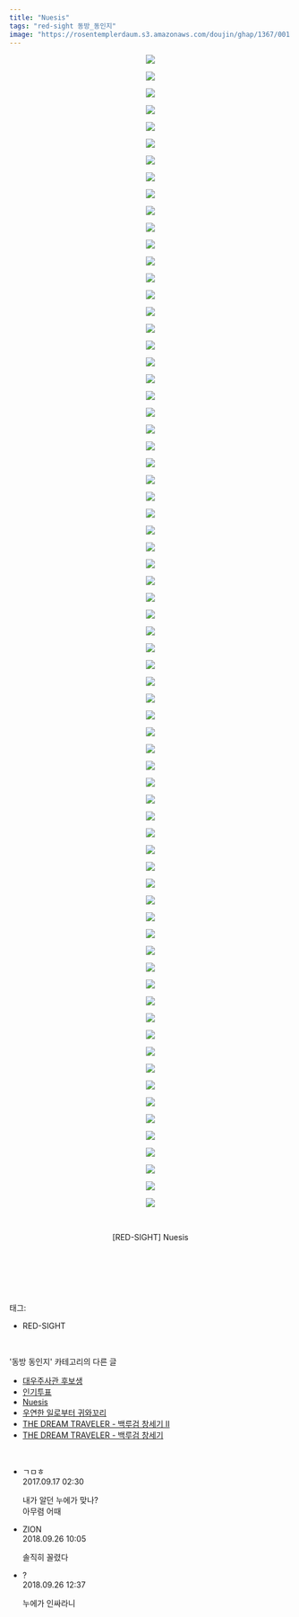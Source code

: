 ```yaml
---
title: "Nuesis"
tags: "red-sight 동방_동인지"
image: "https://rosentemplerdaum.s3.amazonaws.com/doujin/ghap/1367/001.jpg"
---
```

<div class="article">
<p style="text-align: center; clear: none; float: none;"><img src="{{ site.imgserver10 }}/ghap/1367/001.jpg"/></p>
<p style="text-align: center; clear: none; float: none;"><img src="{{ site.imgserver10 }}/ghap/1367/002.jpg"/></p>
<p style="text-align: center; clear: none; float: none;"><img src="{{ site.imgserver10 }}/ghap/1367/003.jpg"/></p>
<p style="text-align: center; clear: none; float: none;"><img src="{{ site.imgserver10 }}/ghap/1367/004.jpg"/></p>
<p style="text-align: center; clear: none; float: none;"><img src="{{ site.imgserver10 }}/ghap/1367/005.jpg"/></p>
<p style="text-align: center; clear: none; float: none;"><img src="{{ site.imgserver10 }}/ghap/1367/006.jpg"/></p>
<p style="text-align: center; clear: none; float: none;"><img src="{{ site.imgserver10 }}/ghap/1367/007.jpg"/></p>
<p style="text-align: center; clear: none; float: none;"><img src="{{ site.imgserver10 }}/ghap/1367/008.jpg"/></p>
<p style="text-align: center; clear: none; float: none;"><img src="{{ site.imgserver10 }}/ghap/1367/009.jpg"/></p>
<p style="text-align: center; clear: none; float: none;"><img src="{{ site.imgserver10 }}/ghap/1367/010.jpg"/></p>
<p style="text-align: center; clear: none; float: none;"><img src="{{ site.imgserver10 }}/ghap/1367/011.jpg"/></p>
<p style="text-align: center; clear: none; float: none;"><img src="{{ site.imgserver10 }}/ghap/1367/012.jpg"/></p>
<p style="text-align: center; clear: none; float: none;"><img src="{{ site.imgserver10 }}/ghap/1367/013.jpg"/></p>
<p style="text-align: center; clear: none; float: none;"><img src="{{ site.imgserver10 }}/ghap/1367/014.jpg"/></p>
<p style="text-align: center; clear: none; float: none;"><img src="{{ site.imgserver10 }}/ghap/1367/015.jpg"/></p>
<p style="text-align: center; clear: none; float: none;"><img src="{{ site.imgserver10 }}/ghap/1367/016.jpg"/></p>
<p style="text-align: center; clear: none; float: none;"><img src="{{ site.imgserver10 }}/ghap/1367/017.jpg"/></p>
<p style="text-align: center; clear: none; float: none;"><img src="{{ site.imgserver10 }}/ghap/1367/018.jpg"/></p>
<p style="text-align: center; clear: none; float: none;"><img src="{{ site.imgserver10 }}/ghap/1367/019.jpg"/></p>
<p style="text-align: center; clear: none; float: none;"><img src="{{ site.imgserver10 }}/ghap/1367/020.jpg"/></p>
<p style="text-align: center; clear: none; float: none;"><img src="{{ site.imgserver10 }}/ghap/1367/021.jpg"/></p>
<p style="text-align: center; clear: none; float: none;"><img src="{{ site.imgserver10 }}/ghap/1367/022.jpg"/></p>
<p style="text-align: center; clear: none; float: none;"><img src="{{ site.imgserver10 }}/ghap/1367/023.jpg"/></p>
<p style="text-align: center; clear: none; float: none;"><img src="{{ site.imgserver10 }}/ghap/1367/024.jpg"/></p>
<p style="text-align: center; clear: none; float: none;"><img src="{{ site.imgserver10 }}/ghap/1367/025.jpg"/></p>
<p style="text-align: center; clear: none; float: none;"><img src="{{ site.imgserver10 }}/ghap/1367/026.jpg"/></p>
<p style="text-align: center; clear: none; float: none;"><img src="{{ site.imgserver10 }}/ghap/1367/027.jpg"/></p>
<p style="text-align: center; clear: none; float: none;"><img src="{{ site.imgserver10 }}/ghap/1367/028.jpg"/></p>
<p style="text-align: center; clear: none; float: none;"><img src="{{ site.imgserver10 }}/ghap/1367/029.jpg"/></p>
<p style="text-align: center; clear: none; float: none;"><img src="{{ site.imgserver10 }}/ghap/1367/030.jpg"/></p>
<p style="text-align: center; clear: none; float: none;"><img src="{{ site.imgserver10 }}/ghap/1367/031.jpg"/></p>
<p style="text-align: center; clear: none; float: none;"><img src="{{ site.imgserver10 }}/ghap/1367/032.jpg"/></p>
<p style="text-align: center; clear: none; float: none;"><img src="{{ site.imgserver10 }}/ghap/1367/033.jpg"/></p>
<p style="text-align: center; clear: none; float: none;"><img src="{{ site.imgserver10 }}/ghap/1367/034.jpg"/></p>
<p style="text-align: center; clear: none; float: none;"><img src="{{ site.imgserver10 }}/ghap/1367/035.jpg"/></p>
<p style="text-align: center; clear: none; float: none;"><img src="{{ site.imgserver10 }}/ghap/1367/036.jpg"/></p>
<p style="text-align: center; clear: none; float: none;"><img src="{{ site.imgserver10 }}/ghap/1367/037.jpg"/></p>
<p style="text-align: center; clear: none; float: none;"><img src="{{ site.imgserver10 }}/ghap/1367/038.jpg"/></p>
<p style="text-align: center; clear: none; float: none;"><img src="{{ site.imgserver10 }}/ghap/1367/039.jpg"/></p>
<p style="text-align: center; clear: none; float: none;"><img src="{{ site.imgserver10 }}/ghap/1367/040.jpg"/></p>
<p style="text-align: center; clear: none; float: none;"><img src="{{ site.imgserver10 }}/ghap/1367/041.jpg"/></p>
<p style="text-align: center; clear: none; float: none;"><img src="{{ site.imgserver10 }}/ghap/1367/042.jpg"/></p>
<p style="text-align: center; clear: none; float: none;"><img src="{{ site.imgserver10 }}/ghap/1367/043.jpg"/></p>
<p style="text-align: center; clear: none; float: none;"><img src="{{ site.imgserver10 }}/ghap/1367/044.jpg"/></p>
<p style="text-align: center; clear: none; float: none;"><img src="{{ site.imgserver10 }}/ghap/1367/045.jpg"/></p>
<p style="text-align: center; clear: none; float: none;"><img src="{{ site.imgserver10 }}/ghap/1367/046.jpg"/></p>
<p style="text-align: center; clear: none; float: none;"><img src="{{ site.imgserver10 }}/ghap/1367/047.jpg"/></p>
<p style="text-align: center; clear: none; float: none;"><img src="{{ site.imgserver10 }}/ghap/1367/048.jpg"/></p>
<p style="text-align: center; clear: none; float: none;"><img src="{{ site.imgserver10 }}/ghap/1367/049.jpg"/></p>
<p style="text-align: center; clear: none; float: none;"><img src="{{ site.imgserver10 }}/ghap/1367/050.jpg"/></p>
<p style="text-align: center; clear: none; float: none;"><img src="{{ site.imgserver10 }}/ghap/1367/051.jpg"/></p>
<p style="text-align: center; clear: none; float: none;"><img src="{{ site.imgserver10 }}/ghap/1367/052.jpg"/></p>
<p style="text-align: center; clear: none; float: none;"><img src="{{ site.imgserver10 }}/ghap/1367/053.jpg"/></p>
<p style="text-align: center; clear: none; float: none;"><img src="{{ site.imgserver10 }}/ghap/1367/054.jpg"/></p>
<p style="text-align: center; clear: none; float: none;"><img src="{{ site.imgserver10 }}/ghap/1367/055.jpg"/></p>
<p style="text-align: center; clear: none; float: none;"><img src="{{ site.imgserver10 }}/ghap/1367/056.jpg"/></p>
<p style="text-align: center; clear: none; float: none;"><img src="{{ site.imgserver10 }}/ghap/1367/057.jpg"/></p>
<p style="text-align: center; clear: none; float: none;"><img src="{{ site.imgserver10 }}/ghap/1367/058.jpg"/></p>
<p style="text-align: center; clear: none; float: none;"><img src="{{ site.imgserver10 }}/ghap/1367/059.jpg"/></p>
<p style="text-align: center; clear: none; float: none;"><img src="{{ site.imgserver10 }}/ghap/1367/060.jpg"/></p>
<p style="text-align: center; clear: none; float: none;"><img src="{{ site.imgserver10 }}/ghap/1367/061.jpg"/></p>
<p style="text-align: center; clear: none; float: none;"><img src="{{ site.imgserver10 }}/ghap/1367/062.jpg"/></p>
<p style="text-align: center; clear: none; float: none;"><img src="{{ site.imgserver10 }}/ghap/1367/063.jpg"/></p>
<p style="text-align: center; clear: none; float: none;"><img src="{{ site.imgserver10 }}/ghap/1367/064.jpg"/></p>
<p style="text-align: center; clear: none; float: none;"><img src="{{ site.imgserver10 }}/ghap/1367/065.jpg"/></p>
<p style="text-align: center; clear: none; float: none;"><img src="{{ site.imgserver10 }}/ghap/1367/066.jpg"/></p>
<p style="text-align: center; clear: none; float: none;"><img src="{{ site.imgserver10 }}/ghap/1367/067.jpg"/></p>
<p style="text-align: center; clear: none; float: none;"><img src="{{ site.imgserver10 }}/ghap/1367/068.jpg"/></p>
<p style="text-align: center; clear: none; float: none;"><img src="{{ site.imgserver10 }}/ghap/1367/069.jpg"/></p>
<p style="text-align: center; clear: none; float: none;"><br/></p>
<p style="text-align: center; clear: none; float: none;">[RED-SIGHT] Nuesis</p>
<p style="text-align: center; clear: none; float: none;"><br/></p>
<p><br/></p>
</div><br/>
<div class="tagTrail">
<p>태그: </p>
<ul>
<li>RED-SIGHT</li>
</ul>
</div><br/>
<div class="another">
<p>'동방 동인지' 카테고리의 다른 글</p>
<ul>
<li><a href="/ghap_1369">대우주사관 후보생</a></li>
<li><a href="/ghap_1368">인기투표</a></li>
<li><a href="/ghap_1367">Nuesis</a></li>
<li><a href="/ghap_1366">우연한 일로부터 귀와꼬리</a></li>
<li><a href="/ghap_1365">THE DREAM TRAVELER - 백루검 창세기 Ⅱ</a></li>
<li><a href="/ghap_1364">THE DREAM TRAVELER - 백루검 창세기</a></li>
</ul>
</div><br/>
<div class="cb_module cb_fluid">
<div class="cb_wrt cb_profile">
<div class="comment">
<ul>
<li class="cb_thumb_off" id="comment15084404">
<div class="cb_comment_area">
<div class="cb_info_area">
<div class="cb_section">
<span class="cb_nick_name">ㄱㅁㅎ</span>
</div>
<div class="cb_section">
<span class="cb_date">2017.09.17 02:30 </span>
</div>
</div>
<div class="cb_dsc_comment">
<p class="cb_dsc">
											내가 알던 누에가 맞나?<br/>
아무렴 어때
										</p>
</div>
</div></li>
<li class="cb_thumb_off" id="comment15339853">
<div class="cb_comment_area">
<div class="cb_info_area">
<div class="cb_section">
<span class="cb_nick_name">ZION</span>
</div>
<div class="cb_section">
<span class="cb_date">2018.09.26 10:05 </span>
</div>
</div>
<div class="cb_dsc_comment">
<p class="cb_dsc">
											솔직히 꼴렸다
										</p>
</div>
</div></li>
<li class="cb_thumb_off" id="comment15339904">
<div class="cb_comment_area">
<div class="cb_info_area">
<div class="cb_section">
<span class="cb_nick_name">?</span>
</div>
<div class="cb_section">
<span class="cb_date">2018.09.26 12:37 </span>
</div>
</div>
<div class="cb_dsc_comment">
<p class="cb_dsc">
											누에가 인싸라니
										</p>
</div>
</div></li>
</ul>
</div>
</div><!-- commentList close -->
</div><br/>

